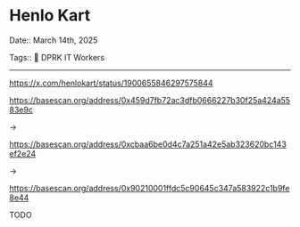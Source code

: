 # Henlo Kart

Date:: March 14th, 2025

Tags:: 💼 DPRK IT Workers

---

https://x.com/henlokart/status/1900655846297575844

https://basescan.org/address/0x459d7fb72ac3dfb0666227b30f25a424a5583e9c

->

https://basescan.org/address/0xcbaa6be0d4c7a251a42e5ab323620bc143ef2e24

->

https://basescan.org/address/0x90210001ffdc5c90645c347a583922c1b9fe8e44


TODO